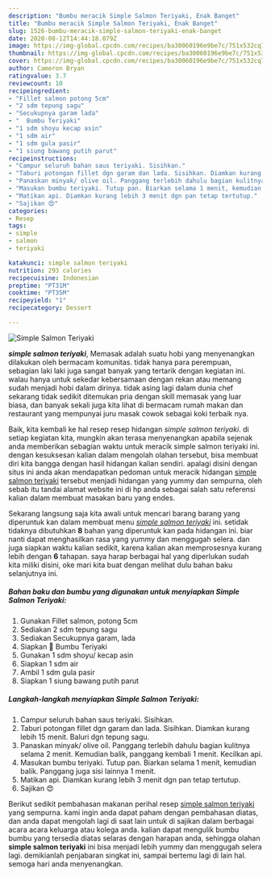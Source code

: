 ```yaml
---
description: "Bumbu meracik Simple Salmon Teriyaki, Enak Banget"
title: "Bumbu meracik Simple Salmon Teriyaki, Enak Banget"
slug: 1526-bumbu-meracik-simple-salmon-teriyaki-enak-banget
date: 2020-08-12T14:44:18.079Z
image: https://img-global.cpcdn.com/recipes/ba30060196e9be7c/751x532cq70/simple-salmon-teriyaki-foto-resep-utama.jpg
thumbnail: https://img-global.cpcdn.com/recipes/ba30060196e9be7c/751x532cq70/simple-salmon-teriyaki-foto-resep-utama.jpg
cover: https://img-global.cpcdn.com/recipes/ba30060196e9be7c/751x532cq70/simple-salmon-teriyaki-foto-resep-utama.jpg
author: Cameron Bryan
ratingvalue: 3.7
reviewcount: 10
recipeingredient:
- "Fillet salmon potong 5cm"
- "2 sdm tepung sagu"
- "Secukupnya garam lada"
- "  Bumbu Teriyaki"
- "1 sdm shoyu kecap asin"
- "1 sdm air"
- "1 sdm gula pasir"
- "1 siung bawang putih parut"
recipeinstructions:
- "Campur seluruh bahan saus teriyaki. Sisihkan."
- "Taburi potongan fillet dgn garam dan lada. Sisihkan. Diamkan kurang lebih 15 menit. Baluri dgn tepung sagu."
- "Panaskan minyak/ olive oil. Panggang terlebih dahulu bagian kulitnya selama 2 menit. Kemudian balik, panggang kembali 1 menit. Kecilkan api."
- "Masukan bumbu teriyaki. Tutup pan. Biarkan selama 1 menit, kemudian balik. Panggang juga sisi lainnya 1 menit."
- "Matikan api. Diamkan kurang lebih 3 menit dgn pan tetap tertutup."
- "Sajikan 😍"
categories:
- Resep
tags:
- simple
- salmon
- teriyaki

katakunci: simple salmon teriyaki 
nutrition: 293 calories
recipecuisine: Indonesian
preptime: "PT31M"
cooktime: "PT35M"
recipeyield: "1"
recipecategory: Dessert

---
```



![Simple Salmon Teriyaki](https://img-global.cpcdn.com/recipes/ba30060196e9be7c/751x532cq70/simple-salmon-teriyaki-foto-resep-utama.jpg)

<b><i>simple salmon teriyaki</i></b>, Memasak adalah suatu hobi yang menyenangkan dilakukan oleh bermacam komunitas. tidak hanya para perempuan, sebagian laki laki juga sangat banyak yang tertarik dengan kegiatan ini. walau hanya untuk sekedar kebersamaan dengan rekan atau memang sudah menjadi hobi dalam dirinya. tidak asing lagi dalam dunia chef sekarang tidak sedikit ditemukan pria dengan skill memasak yang luar biasa, dan banyak sekali juga kita lihat di bermacam rumah makan dan restaurant yang mempunyai juru masak cowok sebagai koki terbaik nya.



Baik, kita kembali ke hal resep resep hidangan <i>simple salmon teriyaki</i>. di setiap kegiatan kita, mungkin akan terasa menyenangkan apabila sejenak anda memberikan sebagian waktu untuk meracik simple salmon teriyaki ini. dengan kesuksesan kalian dalam mengolah olahan tersebut, bisa membuat diri kita bangga dengan hasil hidangan kalian sendiri. apalagi disini dengan situs ini anda akan mendapatkan pedoman untuk meracik hidangan <u>simple salmon teriyaki</u> tersebut menjadi hidangan yang yummy dan sempurna, oleh sebab itu tandai alamat website ini di hp anda sebagai salah satu referensi kalian dalam membuat masakan baru yang endes.


Sekarang langsung saja kita awali untuk mencari barang barang yang diperuntuk kan dalam membuat menu <u><i>simple salmon teriyaki</i></u> ini. setidak tidaknya dibutuhkan <b>8</b> bahan yang diperuntuk kan pada hidangan ini. biar nanti dapat menghasilkan rasa yang yummy dan menggugah selera. dan juga siapkan waktu kalian sedikit, karena kalian akan memprosesnya kurang lebih dengan <b>6</b> tahapan. saya harap berbagai hal yang diperlukan sudah kita miliki disini, oke mari kita buat dengan melihat dulu bahan baku selanjutnya ini.

<!--inarticleads1-->

##### Bahan baku dan bumbu yang digunakan untuk menyiapkan Simple Salmon Teriyaki:

1. Gunakan Fillet salmon, potong 5cm
1. Sediakan 2 sdm tepung sagu
1. Sediakan Secukupnya garam, lada
1. Siapkan  🌟 Bumbu Teriyaki
1. Gunakan 1 sdm shoyu/ kecap asin
1. Siapkan 1 sdm air
1. Ambil 1 sdm gula pasir
1. Siapkan 1 siung bawang putih parut




<!--inarticleads2-->

##### Langkah-langkah menyiapkan Simple Salmon Teriyaki:

1. Campur seluruh bahan saus teriyaki. Sisihkan.
1. Taburi potongan fillet dgn garam dan lada. Sisihkan. Diamkan kurang lebih 15 menit. Baluri dgn tepung sagu.
1. Panaskan minyak/ olive oil. Panggang terlebih dahulu bagian kulitnya selama 2 menit. Kemudian balik, panggang kembali 1 menit. Kecilkan api.
1. Masukan bumbu teriyaki. Tutup pan. Biarkan selama 1 menit, kemudian balik. Panggang juga sisi lainnya 1 menit.
1. Matikan api. Diamkan kurang lebih 3 menit dgn pan tetap tertutup.
1. Sajikan 😍




Berikut sedikit pembahasan makanan perihal resep <u>simple salmon teriyaki</u> yang sempurna. kami ingin anda dapat paham dengan pembahasan diatas, dan anda dapat mengolah lagi di saat lain untuk di sajikan dalam berbagai acara acara keluarga atau kolega anda. kalian dapat mengulik bumbu bumbu yang tersedia diatas selaras dengan harapan anda, sehingga olahan <b>simple salmon teriyaki</b> ini bisa menjadi lebih yummy dan menggugah selera lagi. demikianlah penjabaran singkat ini, sampai bertemu lagi di lain hal. semoga hari anda menyenangkan.
